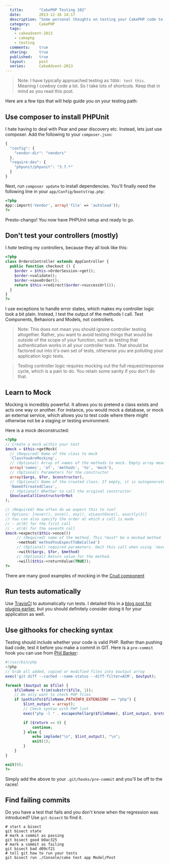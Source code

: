 ```yaml
---
  title:       "CakePHP Testing 102"
  date:        2013-12-18 14:17
  description: "Some personal thoughts on testing your CakePHP code to get maximum efficiency"
  category:    CakePHP
  tags:
    - cakeadvent-2013
    - cakephp
    - testing
  comments:    true
  sharing:     true
  published:   true
  layout:      post
  series:      CakeAdvent-2013
---
```


> Note: I have typically approached testing as `TODO: test this`. Meaning I cowboy code a lot. So I take lots of shortcuts. Keep that in mind as you read this post.

Here are a few tips that will help guide you on your testing path:

## Use composer to install PHPUnit

I hate having to deal with Pear and pear discovery etc. Instead, lets just use composer. Add the following to your `composer.json`:

```javascript
{
  "config": {
    "vendor-dir": "vendors"
  },
  "require-dev": {
    "phpunit/phpunit": "3.7.*"
  }
}
```

Next, run `composer update` to install dependencies. You'll finally need the following line in your `app/Config/bootstrap.php`:


```php
<?php
App::import('Vendor', array('file' => 'autoload'));
?>
```

Presto-chango! You now have PHPUnit setup and ready to go.

## Don't test your controllers (mostly)

I *hate* testing my controllers, because they all look like this:

```php
<?php
class OrdersController extends AppController {
  public function checkout () {
    $order = $this->OrderSession->get();
    $order->validate();
    $order->saveOrder();
    return $this->redirect($order->successUrl());
  }
}
?>
```

I use exceptions to handle error states, which makes my controller logic look a bit plain. Instead, I test the output of the methods I call. Test Components, Behaviors and Models, not controllers.

> Note: This does not mean you should ignore controller testing altogether. Rather, you want to avoid testing things that would be outside of the scope of your function, such as testing that authentication works in all your controller tests. That should be factored out into it's own set of tests, otherwise you are polluting your application logic tests.

> Testing controller logic requires mocking out the full request/response cycle, which is a pain to do. You retain some sanity if you don't do that.

## Learn to Mock

Mocking is incredibly powerful. It allows you to pretend a class exists and acts one way or another. For instance, you would mock a database, or mock an external service, which allows you to test code where there might otherwise not be a staging or testing environment.

Here is a mock deconstructed:

```php
<?php
// Create a mock within your test
$mock = $this->getMock(
  // (Required) Name of the class to mock
  'ClassYouAreMocking',
  // (Optional) Array of names of the methods to mock. Empty array means all methods
  array('names', 'of', 'methods', 'to', 'mock'),
  // (Optional) Parameters for the constructor
  array($args, $for, $constructor),
  // (Optional) Name of the created class. If empty, it is autogenerated
  'NameOfCreatedClass',
  // (Optional) Whether to call the original constructor
  $booleanCallConstructorOrNot
);

// (Required) How often do we expect this to run?
// Options: [never(), once(), any(), atLeastOnce(), exactly(3)]
// You can also specify the order at which a call is made
// - at(0) for the first call
// - at(6) for the seventh call
$mock->expects($this->once())
     // (Required) name of the method. This *must* be a mocked method
     ->method('methodYouExpectToBeCalled')
     // (Optional) required parameters. Omit this call when using `never()`
     ->with($args, $for, $method)
     // (Optional) Return value for the method.
     ->will($this->returnValue(TRUE));
?>
```

There are many good examples of mocking in the [Crud component](https://github.com/friendsofcake/crud)

## Run tests automatically

Use [TravisCI](http://travis-ci.com/) to automatically run tests. I detailed this in a [blog post for plugins earlier](http://josediazgonzalez.com/2013/12/01/testing-your-cakephp-plugins-with-travis/), but you should definitely consider doing it for your application as well.

## Use githooks for checking syntax

Testing should include whether your code is valid PHP. Rather than pushing bad code, test it before you make a commit in GIT. Here is a `pre-commit` hook you can use from [Phil Barker](http://www.phil-barker.com/2013/07/syntax-check-your-php-before-git-commit/):

```php
#!/usr/bin/php
<?php
// Grab all added, copied or modified files into $output array
exec('git diff --cached --name-status --diff-filter=ACM', $output);

foreach ($output as $file) {
    $fileName = trim(substr($file, 1));
    // We only want to check PHP files
    if (pathinfo($fileName,PATHINFO_EXTENSION) == "php") {
        $lint_output = array();
        // Check syntax with PHP lint
        exec("php -l " . escapeshellarg($fileName), $lint_output, $return);

        if ($return == 0) {
            continue;
        } else {
            echo implode("\n", $lint_output), "\n";
            exit(1);
        }
    }
}

exit(0);
?>
```

Simply add the above to your `.git/hooks/pre-commit` and you'll be off to the races!

## Find failing commits

Do you have a test that fails and you don't know when the regression was introduced? Use `git-bisect` to find it.

```shell
# start a bisect
git bisect state
# mark a commit as passing
git bisect good b0ac325
# mark a commit as failing
git bisect bad d09cf21
# tell git how to run your tests
git bisect run ./Console/cake test app Model/Post
```
